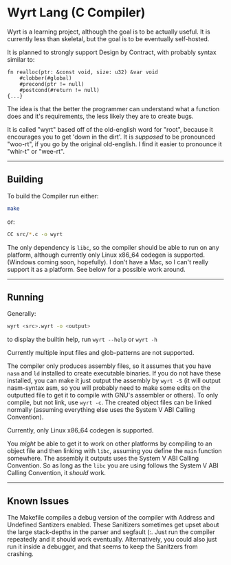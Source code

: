 # Wyrt Lang (C Compiler)

Wyrt is a learning project, although the goal is to be actually useful.
It is currently less than skeletal, but the goal is to be eventually self-hosted.

It is planned to strongly support Design by Contract, with probably syntax similar to:
```
fn realloc(ptr: &const void, size: u32) &var void
	#clobber(#global)
	#precond(ptr != null)
	#postcond(#return != null)
{...}
```
The idea is that the better the programmer can understand what a function does and it's requirements, the less likely they are to create bugs.

It is called "wyrt" based off of the old-english word for "root", because it encourages you to get 'down in the dirt'.
It is _supposed_ to be pronounced "woo-rt", if you go by the original old-english.
I find it easier to pronounce it "whir-t" or "wee-rt". 

---

## Building

To build the Compiler run either:
```bash
make
```
or:

```bash
CC src/*.c -o wyrt
```

The only dependency is `libc`, so the compiler should be able to run on any platform, although currently only Linux x86_64 codegen is supported.
(Windows coming soon, hopefully). I don't have a Mac, so I can't really support it as a platform.
See below for a possible work around.


---

## Running
Generally:
```bash
wyrt <src>.wyrt -o <output>
```
to display the builtin help, run `wyrt --help` or `wyrt -h`

Currently multiple input files and glob-patterns are not supported.

The compiler only produces assembly files, so it assumes that you have `nasm` and `ld` installed to create executable binaries.
If you do not have these installed, you can make it just output the assembly by `wyrt -S` (it will output nasm-syntax asm, so you will probably need to make some edits on the outputted file to get it to compile with GNU's assembler or others).
To only compile, but not link, use `wyrt -c`. The created object files can be linked normally (assuming everything else uses the System V ABI Calling Convention).

Currently, only Linux x86_64 codegen is supported.

You *might* be able to get it to work on other platforms by compiling to an object file and then linking with `libc`, assuming you define the `main` function somewhere.
The assembly it outputs uses the System V ABI Calling Convention.
So as long as the `libc` you are using follows the System V ABI Calling Convention, it *should* work.

---

## Known Issues
The Makefile compiles a debug version of the compiler with Address and Undefined Santizers enabled.
These Sanitizers sometimes get upset about the large stack-depths in the parser and segfault (:.
Just run the compiler repeatedly and it should work eventually.
Alternatively, you could also just run it inside a debugger, and that seems to keep the Sanitzers from crashing. 
